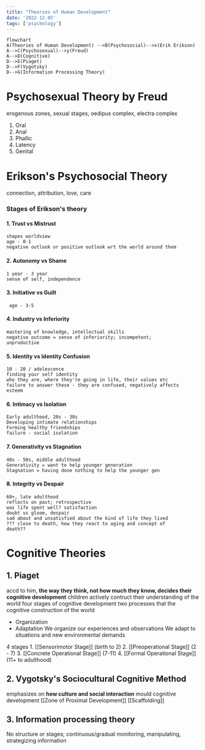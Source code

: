 ```yaml
---
title: "Theories of Human Development"
date: '2022-12-05'
tags: ['psychology']
---
```


```mermaid
flowchart
A(Theories of Human Development) -->B(Psychosocial)-->x(Erik Erikson)
A-->C(Psychosexual)-->y(Freud)
A-->D(Cognitive)
D-->E(Piaget)
D-->F(Vygotsky)
D-->G(Information Processing Theory)
```

# **Psychosexual** Theory by Freud
erogenous zones, sexual stages, oedipus complex, electra complex  
1. Oral 
2. Anal
3. Phallic
4. Latency
5. Genital


# Erikson's **Psychosocial** Theory
connection, attribution, love, care
### Stages of Erikson's theory
#### 1. Trust vs Mistrust
    shapes worldview 
	age - 0-1 
	negative outlook or positive outlook wrt the world around them
#### 2. Autonomy vs Shame
	1 year - 3 year
	sense of self, independence
#### 3. Initiative vs Guilt
	 age - 3-5 
#### 4. Industry vs Inferiority 
	mastering of knowledge, intellectual skills 
	negative outcome = sense of inferiority; incompetent; 
	unproductive
#### 5. Identity vs Identity Confusion
	10 - 20 / adolescence
	finding your self identity
	who they are, where they're going in life, their values etc
	failure to answer these - they are confused, negatively affects
	esteem
#### 6. Intimacy vs Isolation
	Early adulthood, 20s - 30s
	Developing intimate relationships
	Forming healthy friendships
	failure - social isolation
#### 7. Generativity vs Stagnation
	40s - 50s, middle adulthood 
	Generativity = want to help younger generation
	Stagnation = having done nothing to help the younger gen
#### 8. Integrity vs Despair
	60+, late adulthood
	reflects on past; retrospective
	was life spent well? satisfaction
	doubt vs gloom, despair 
	sad about and unsatisfied about the kind of life they lived 
	??? close to death, how they react to aging and concept of
	death??


# Cognitive Theories

## 1. Piaget
   accd to him, **the way they think, not how much they know, decides their cognitive development**
   children actively contruct their understanding of the world 
   four stages of cognitive development
   two processes that the cognitive construction of the world
   - Organization
   - Adaptation
   We organize our experiences and observations
   We adapt to situations and new environmental demands
   
   4 stages
	   1. [[Sensorimotor Stage]] (birth to 2)
	   2. [[Preoperational Stage]] (2 - 7)
	   3. [[Concrete Operational Stage]] (7-11) 
	   4. [[Formal Operational Stage]] (11+ to adulthood)
   
   
   
## 2. Vygotsky's Sociocultural Cognitive Method
   emphasizes on **how culture and social interaction** mould cognitive development
   [[Zone of Proximal Development]]
   [[Scaffolding]]
## 3. Information processing theory
   No structure or stages; continuous/gradual 
   monitoring, manipulating, strategizing information
   

 